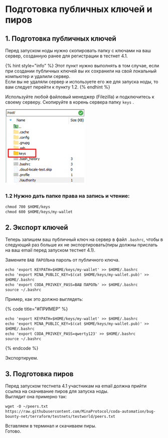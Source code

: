 # Подготовка публичных ключей и пиров

## 1. Подготовка публичных ключей

Перед запуском ноды нужно скопировать папку с ключами на ваш сервер, созданную ранее для регистрации в тестнет 4.1. 

{% hint style="info" %}
Этот пункт нужно выполнять в том случае, если при создании публичных ключей вы их сохранили на свой локальный компьютер и удалили сервер.   
Если вы не удаляли сервер и используете его же для запуска ноды, то вам следует перейти к пункту 1.2.
{% endhint %}

Используйте любой файловый менеджер \(Filezilla\) и подключитесь к своему серверу. Скопируйте в корень сервера папку `keys` .

![](../../.gitbook/assets/image%20%281%29.png)

### 1.2 Нужно дать папке права на запись и чтение:

```text
chmod 700 $HOME/keys
chmod 600 $HOME/keys/my-wallet
```

## 2. Экспорт ключей

Теперь запишем ваш публичный ключ на сервер в файл `.bashrc`, чтобы в следующий раз больше их не экспортировать\(пиры должны прислать на ваш email перед запуском тестнет 4.1\).

Замените `ВАШ ПАРОЛЬ`на пароль от публичного ключа.

```text
echo 'export KEYPATH=$HOME/keys/my-wallet' >> $HOME/.bashrc
echo 'export MINA_PUBLIC_KEY=$(cat $HOME/keys/my-wallet.pub)' >> $HOME/.bashrc
echo 'export CODA_PRIVKEY_PASS=ВАШ ПАРОЛЬ' >> $HOME/.bashrc
source ~/.bashrc
```

Пример, как это должно выглядеть:

{% code title="\#ПРИМЕР" %}
```text
echo 'export KEYPATH=$HOME/keys/my-wallet' >> $HOME/.bashrc
echo 'export MINA_PUBLIC_KEY=$(cat $HOME/keys/my-wallet.pub)' >> $HOME/.bashrc
echo 'export CODA_PRIVKEY_PASS=qwerty123' >> $HOME/.bashrc
source ~/.bashrc
```
{% endcode %}

Экспортируем.

## 3. Подготовка пиров

Перед запуском тестнета 4.1 участникам на email должна прийти ссылка на скачивание пиров для запуска ноды.   
Выглядит она примерно так:

```text
wget -O ~/peers.txt https://raw.githubusercontent.com/MinaProtocol/coda-automation/bug-bounty-net/terraform/testnets/testworld/peers.txt
```

Вставляем в терминал и скачиваем пиры.  
Готово.

